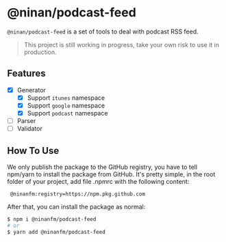 # @ninan/podcast-feed

`@ninan/podcast-feed` is a set of tools to deal with podcast RSS feed.

> This project is still working in progress, take your own risk to use it in production.

## Features

- [X] Generator
    - [X] Support `itunes` namespace
    - [X] Support `google` namespace
    - [X] Support `podcast` namespace
- [ ] Parser
- [ ] Validator

## How To Use

We only publish the package to the GitHub registry, you have to tell npm/yarn to install the package from GitHub. It's pretty simple, in the root folder of your project, add file .npmrc with the following content:

```
 @ninanfm:registry=https://npm.pkg.github.com
```

After that, you can install the package as normal:

```bash
$ npm i @ninanfm/podcast-feed
# or
$ yarn add @ninanfm/podcast-feed
```

